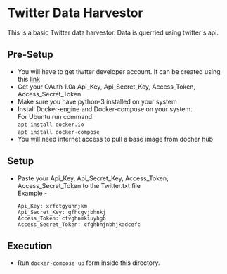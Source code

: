 # Twitter Data Harvestor

This is a basic Twitter data harvestor. Data is querried using twitter's api. 

## Pre-Setup
- You will have to get tiwtter developer account. It can be created using this [link](https://developer.twitter.com/)
- Get your OAuth 1.0a Api_Key, Api_Secret_Key, Access_Token, Access_Secret_Token
- Make sure you have python-3 installed on your system
- Install Docker-engine and Docker-compose on your system.<br/> For Ubuntu run command <br/>```apt install docker.io```<br/>```apt install docker-compose```
- You will need internet access to pull a base image from docher hub

## Setup
- Paste your Api_Key, Api_Secret_Key, Access_Token, Access_Secret_Token to the Twitter.txt file <br />
Example -<br />
  ```
  Api_Key: xrfctgyuhnjkm
  Api_Secret_Key: gfhcgvjbhnkj
  Access_Token: cfvghnmkiuyhgb
  Access_Secret_Token: cfghbhjnbhjkadcefc
  ```
## Execution
- Run ```docker-compose up``` form inside this directory.
